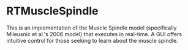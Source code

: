 # RTMuscleSpindle
This is an implementation of the Muscle Spindle model (specifically Mileusnic et al.'s 2006 model) that executes in real-time. A GUI offers intuitive control for those seeking to learn about the muscle spindle.
